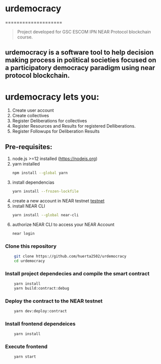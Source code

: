 # urdemocracy
====================
> Project developed for GSC ESCOM IPN NEAR Protocol blockchain course.
## urdemocracy is a software tool to help decision making process in political societies focused on a participatory democracy paradigm using near protocol blockchain.

# urdemocracy lets you:
1. Create user account
2. Create collectives
3. Register Deliberations for collectives
4. Register Resources and Results for registered Delliberations.
5. Register Followups for Deliberation Results

## Pre-requisites:
1. node.js >=12 installed (https://nodejs.org)
2. yarn installed
    ```bash
    npm install --global yarn
    ```
3. install dependencias
    ```bash
    yarn install --frozen-lockfile
    ```
4. create a new account in NEAR testnet [testnet](https://docs.near.org/docs/develop/basics/create-account#creating-a-testnet-account)   
5. install NEAR CLI
    ```bash
    yarn install --global near-cli
    ```
6. authorize NEAR CLI to access your NEAR Account
    ```bash
    near login
    ```

### Clone this repository
```bash
    git clone https://github.com/huerta2502/urdemocracy
    cd urdemocracy
```

### Install project dependecies and compile the smart contract
```bash
    yarn install
    yarn build:contract:debug
```

### Deploy the contract to the NEAR testnet
```bash
    yarn dev:deploy:contract
```

### Install frontend dependeices
```bash
    yarn install
```

### Execute frontend
```bash
    yarn start
```
